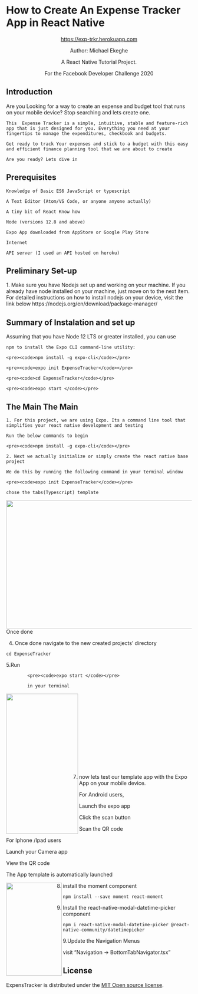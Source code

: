 
<div class="jumbotron text-center">
    <p align="center"><span style="font-family: 'Liberation Sans', serif;"><span
            style="font-size: xx-large;"><strong><H1>How to Create An Expense Tracker App in React Native</H1></strong></span></span>
    </p>
    <p align="center"><a href="https://exp-trkr.herokuapp.com/">https://exp-trkr.herokuapp.com</a></p>
    <p  align="center">Author: Michael Ekeghe</p>
    <p  align="center">A React Native Tutorial Project.</p>
    <p  align="center">For the Facebook Developer Challenge 2020</p>

</div>


<H2>Introduction</H2>
<div>
    Are you Looking for a way to create an expense and budget tool that runs on your mobile device? Stop searching and lets create one.
    
    This  Expense Tracker is a simple, intuitive, stable and feature-rich app that is just designed for you. Everything you need at your fingertips to manage the expenditures, checkbook and budgets.
    
    Get ready to track Your expenses and stick to a budget with this easy and efficient finance planning tool that we are about to create
    
    Are you ready? Lets dive in
</div>

<H2>Prerequisites</H2>

    Knowledge of Basic ES6 JavaScript or typescript
    
    A Text Editor (Atom/VS Code, or anyone anyone actually)
    
    A tiny bit of React Know how
    
    Node (versions 12.8 and above)
    
    Expo App downloaded from AppStore or Google Play Store
    
    Internet
    
    API server (I used an API hosted on heroku)


<H2>Preliminary Set-up</H2>
 <div>   
    1. Make sure you have Nodejs set up and working on your machine. If you already have node installed on your machine, just move on to the next item.
    For detailed instructions on how to install nodejs on your device, visit the link below
    https://nodejs.org/en/download/package-manager/

</div>
<H2>Summary of Instalation and set up</H2></H2>
   Assuming that you have Node 12 LTS or greater installed, you can use
    
    npm to install the Expo CLI command-line utility:
    
    <pre><code>npm install -g expo-cli</code></pre>
    
    <pre><code>expo init ExpenseTracker</code></pre>
    
    <pre><code>cd ExpenseTracker</code></pre>
    
    <pre><code>expo start </code></pre>


<H2>The Main The Main</H2>

    1. For this project, we are using Expo. Its a command line tool that simplifies your react native development and testing 
    
    Run the below commands to begin
    
    <pre><code>npm install -g expo-cli</code></pre>
    
    2. Next we actually initialize or simply create the react native base project
    
    We do this by running the following command in your terminal window
    
    <pre><code>expo init ExpenseTracker</code></pre>
    
    chose the tabs(Typescript) template
    
 <img src="https://exp-trkr.herokuapp.com/img/0.png" width="665" height="348" name="Image1" align="left" border="0"/>
 
Once done
          
4. Once done navigate to the new created projects’ directory
            
<pre><code>cd ExpenseTracker</code></pre>
            
5.Run
            
            <pre><code>expo start </code></pre>
            
            in your terminal
            
            
<img src="https://exp-trkr.herokuapp.com/img/3.png" width="195" height="380" name="Image4" align="left" border="0"/></p>
            
<p >&nbsp;</p>

<p >&nbsp;</p>

<p >&nbsp;</p>

<p >&nbsp;</p>

<p >&nbsp;</p>

<p >&nbsp;</p>

<p >&nbsp;</p>


         
7. now lets test our template app with the Expo App on your mobile device.

For Android users, 

Launch the expo app 

Click the scan button 

Scan the QR code

For Iphone /Ipad users

Launch your Camera app

View the QR code

The App template is automatically launched
            
<img src="https://exp-trkr.herokuapp.com/img/4.jpg" width="151" height="252" name="Image5" align="left" border="0"/>
     

8. install the moment  component

<pre><code>npm install --save moment react-moment</pre></code>

9. Install the react-native-modal-datetime-picker component

<pre><code>npm i react-native-modal-datetime-picker @react-native-community/datetimepicker</pre></code>

9.Update the Navigation Menus

visit “Navigation → BottomTabNavigator.tsx”
           
<H2>License</H2>

<div>
ExpensTracker is distributed under the <a href="http://opensource.org/licenses/MIT" target="_blank">MIT Open source license</a>.</div>
 

